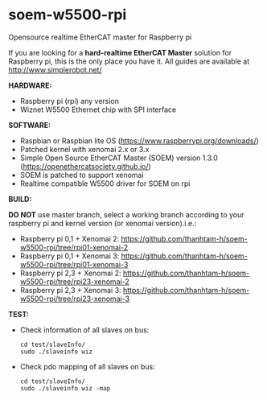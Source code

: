 # soem-w5500-rpi
Opensource realtime EtherCAT master for Raspberry pi 

If you are looking for a **hard-realtime EtherCAT Master** solution for Raspberry pi, this is the only place you have it. All guides are available at http://www.simplerobot.net/


**HARDWARE:**
+ Raspberry pi (rpi) any version
+ Wiznet W5500 Ethernet chip with SPI interface

**SOFTWARE:**
+ Raspbian or Raspbian lite OS (https://www.raspberrypi.org/downloads/)
+ Patched kernel with xenomai 2.x or 3.x
+ Simple Open Source EtherCAT Master (SOEM) version 1.3.0 (https://openethercatsociety.github.io/)
+ SOEM is patched to support xenomai
+ Realtime compatible W5500 driver for SOEM on rpi 

**BUILD:**

**DO NOT** use master branch, select a working branch according to your raspberry pi and kernel version (or xenomai version).i.e.:

+ Raspberry pi 0,1 + Xenomai 2: https://github.com/thanhtam-h/soem-w5500-rpi/tree/rpi01-xenomai-2
+ Raspberry pi 0,1 + Xenomai 3: https://github.com/thanhtam-h/soem-w5500-rpi/tree/rpi01-xenomai-3
+ Raspberry pi 2,3 + Xenomai 2: https://github.com/thanhtam-h/soem-w5500-rpi/tree/rpi23-xenomai-2
+ Raspberry pi 2,3 + Xenomai 3: https://github.com/thanhtam-h/soem-w5500-rpi/tree/rpi23-xenomai-3

	  
**TEST:**
* Check information of all slaves on bus:

      cd test/slaveInfo/
      sudo ./slaveinfo wiz
	
* Check pdo mapping of all slaves on bus:

      cd test/slaveInfo/
      sudo ./slaveinfo wiz -map
